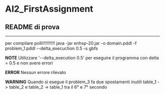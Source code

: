 # AI2_FirstAssignment
## README di prova
----------------------------
per compilare polli!!!!!!!!!!
java -jar enhsp-20.jar -o domain.pddl -f problem_1.pddl --delta_execuction 0.5 -s gbfs

**NOTE**
Utilizzare '--delta_execution 0.5' per eseguire il programma con delta = 0.5 e non avere errori

**ERROR**
Nessun errore rilevato

**WARNING**
Quando si esegue il problem_3 fa due spostamenti inutili table_1 -> table_2 e table_2 -> table_1 tra il 6° e 7° secondo

